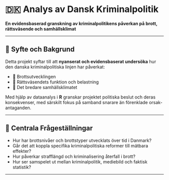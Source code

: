 # 🇩🇰 Analys av Dansk Kriminalpolitik  
**En evidensbaserad granskning av kriminalpolitikens påverkan på brott, rättsväsende och samhällsklimat**

---

## 🧠 Syfte och Bakgrund

Detta projekt syftar till att **nyanserat och evidensbaserat undersöka** hur den danska kriminalpolitiska linjen har påverkat:

- 🔹 Brottsutvecklingen  
- 🔹 Rättsväsendets funktion och belastning  
- 🔹 Det bredare samhällsklimatet  

Med hjälp av dataanalys i **R** granskar projektet politiska beslut och deras konsekvenser, med särskilt fokus på samband snarare än förenklade orsak-antaganden.

---

## 🎯 Centrala Frågeställningar

- Hur har brottsnivåer och brottstyper utvecklats över tid i Danmark?
- Går det att koppla specifika kriminalpolitiska reformer till mätbara effekter?
- Hur påverkar strafflängd och kriminalisering återfall i brott?
- Hur ser samspelet ut mellan kriminalpolitik, mediebild och faktisk statistik?

---



